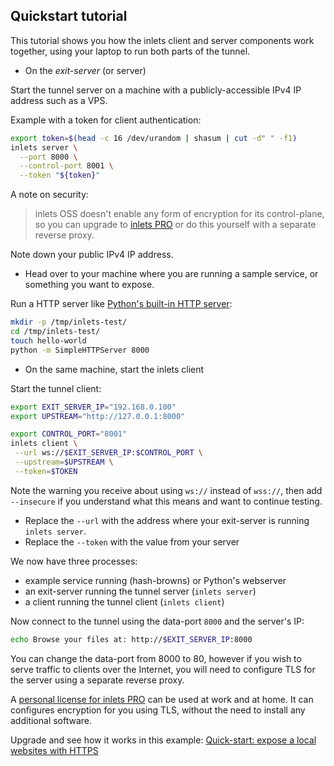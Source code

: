 ## Quickstart tutorial

This tutorial shows you how the inlets client and server components work together, using your laptop to run both parts of the tunnel.

* On the *exit-server* (or server)

Start the tunnel server on a machine with a publicly-accessible IPv4 IP address such as a VPS.

Example with a token for client authentication:

```bash
export token=$(head -c 16 /dev/urandom | shasum | cut -d" " -f1)
inlets server \
  --port 8000 \
  --control-port 8001 \
  --token "${token}"
```

A note on security:

> inlets OSS doesn't enable any form of encryption for its control-plane, so you can upgrade to [inlets PRO](https://inlets.dev/) or do this yourself with a separate reverse proxy.

Note down your public IPv4 IP address.

* Head over to your machine where you are running a sample service, or something you want to expose.

Run a HTTP server like [Python's built-in HTTP server](https://docs.python.org/2/library/simplehttpserver.html):

```sh
mkdir -p /tmp/inlets-test/
cd /tmp/inlets-test/
touch hello-world
python -m SimpleHTTPServer 8000
```

* On the same machine, start the inlets client

Start the tunnel client:

```sh
export EXIT_SERVER_IP="192.168.0.100"
export UPSTREAM="http://127.0.0.1:8000"

export CONTROL_PORT="8001"
inlets client \
 --url ws://$EXIT_SERVER_IP:$CONTROL_PORT \
 --upstream=$UPSTREAM \
 --token=$TOKEN
```

Note the warning you receive about using `ws://` instead of `wss://`, then add `--insecure` if you understand what this means and want to continue testing.

* Replace the `--url` with the address where your exit-server is running `inlets server`.
* Replace the `--token` with the value from your server

We now have three processes:

* example service running (hash-browns) or Python's webserver
* an exit-server running the tunnel server (`inlets server`)
* a client running the tunnel client (`inlets client`)

Now connect to the tunnel using the data-port `8000` and the server's IP:

```bash
echo Browse your files at: http://$EXIT_SERVER_IP:8000
```

You can change the data-port from 8000 to 80, however if you wish to serve traffic to clients over the Internet, you will need to configure TLS for the server using a separate reverse proxy.

A [personal license for inlets PRO](https://inlets.dev/) can be used at work and at home. It can configures encryption for you using TLS, without the need to install any additional software.

Upgrade and see how it works in this example: [Quick-start: expose a local websites with HTTPS](https://docs.inlets.dev/#/get-started/quickstart-caddy)


